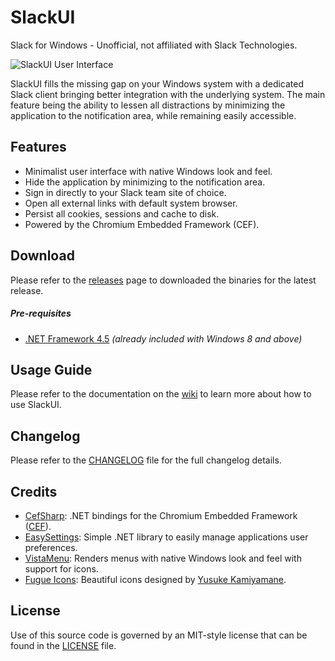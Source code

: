 # SlackUI

Slack for Windows - Unofficial, not affiliated with Slack Technologies.

![SlackUI User Interface](http://rfgamaral.github.io/images/screenshots/slackui.jpg)

SlackUI fills the missing gap on your Windows system with a dedicated Slack client bringing better integration with the underlying system. The main feature being the ability to lessen all distractions by minimizing the application to the notification area, while remaining easily accessible.

## Features

 - Minimalist user interface with native Windows look and feel.
 - Hide the application by minimizing to the notification area.
 - Sign in directly to your Slack team site of choice.
 - Open all external links with default system browser.
 - Persist all cookies, sessions and cache to disk.
 - Powered by the Chromium Embedded Framework (CEF).

## Download

Please refer to the [releases](https://github.com/rfgamaral/SlackUI/releases) page to downloaded the binaries for the latest release.

##### Pre-requisites

 - [.NET Framework 4.5](http://www.microsoft.com/en-us/download/details.aspx?id=42643) _(already included with Windows 8 and above)_

## Usage Guide

Please refer to the documentation on the [wiki](https://github.com/rfgamaral/SlackUI/wiki) to learn more about how to use SlackUI.

## Changelog

Please refer to the [CHANGELOG](CHANGELOG.md) file for the full changelog details.

## Credits

 - [CefSharp](https://github.com/cefsharp/CefSharp): .NET bindings for the Chromium Embedded Framework ([CEF](https://code.google.com/p/chromiumembedded)).
 - [EasySettings](https://github.com/rfgamaral/EasySettings): Simple .NET library to easily manage applications user preferences.
 - [VistaMenu](http://wyday.com/vistamenu): Renders menus with native Windows look and feel with support for icons.
 - [Fugue Icons](https://github.com/yusukekamiyamane/fugue-icons): Beautiful icons designed by [Yusuke Kamiyamane](http://p.yusukekamiyamane.com).

## License

Use of this source code is governed by an MIT-style license that can be found in the [LICENSE](LICENSE) file.
